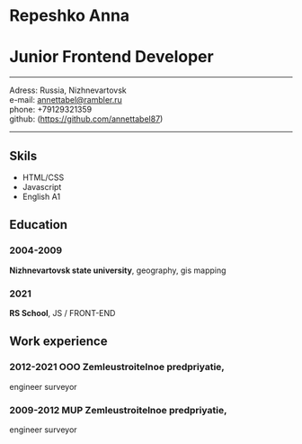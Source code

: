 # Repeshko Anna #

# Junior Frontend Developer #

---

Adress: Russia, Nizhnevartovsk\
e-mail: annettabel@rambler.ru\
phone: +79129321359\
github: (https://github.com/annettabel87)

---

## Skils ##

- HTML/CSS
- Javascript
- English A1


## Education ##

### 2004-2009 ###

**Nizhnevartovsk state university**, geography, gis mapping

### 2021 ###

**RS School**, JS / FRONT-END

## Work experience ##

### 2012-2021 OOO Zemleustroitelnoe predpriyatie,
engineer surveyor

### 2009-2012 MUP Zemleustroitelnoe predpriyatie,
engineer surveyor


